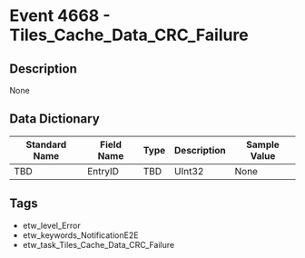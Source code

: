 # Event 4668 - Tiles_Cache_Data_CRC_Failure

## Description
None

## Data Dictionary
|Standard Name|Field Name|Type|Description|Sample Value|
|---|---|---|---|---|
|TBD|EntryID|TBD|UInt32|None|None|

## Tags
* etw_level_Error
* etw_keywords_NotificationE2E
* etw_task_Tiles_Cache_Data_CRC_Failure